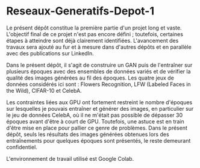 # Reseaux-Generatifs-Depot-1
Le présent dépôt constitue la première partie d'un projet long et vaste. L'objectif final de ce projet n'est pas encore défini ; toutefois, certaines étapes à atteindre sont déjà clairement identifiées. L'avancement des travaux sera ajouté au fur et à mesure dans d'autres dépôts et en parallèle avec des publications sur LinkedIn.

Dans le présent dépôt, il s'agit de construire un GAN puis de l'entraîner sur plusieurs époques avec des ensembles de données variés et de vérifier la qualité des images générées au fil des époques. Les quatre jeux de données considérés ici sont : Flowers Recognition, LFW (Labeled Faces in the Wild), CIFAR-10 et CelebA.

Les contraintes liées aux GPU ont fortement restreint le nombre d'époques sur lesquelles je pouvais entraîner et générer des images, en particulier sur le jeu de données CelebA, où il ne m'était pas possible de dépasser 30 époques avant d'être à court de GPU. Toutefois, une astuce est en train d'être mise en place pour pallier ce genre de problèmes. Dans le présent dépôt, seuls les résultats des images générées obtenues lors des entraînements pour quelques époques sont présentés, le reste demeurant confidentiel.

L'environnement de travail utilisé est Google Colab.
